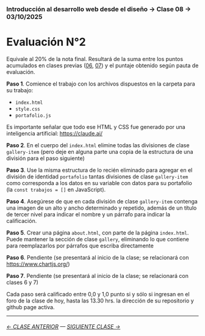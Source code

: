 ### Introducción al desarrollo web desde el diseño → Clase 08 → 03/10/2025

# Evaluación N°2

Equivale al 20% de la nota final. Resultará de la suma entre los puntos acumulados en clases previas ([06](https://github.com/profesorfaco/opr/tree/main/clase-06), [07](https://github.com/profesorfaco/opr/tree/main/clase-07)) y el puntaje obtenido según pauta de evaluación.

**Paso 1**. Comience el trabajo con los archivos dispuestos en la carpeta para su trabajo: 

- `index.html`
- `style.css`
- `portafolio.js`

Es importante señalar que todo ese HTML y CSS fue generado por una inteligencia artificial: https://claude.ai/

**Paso 2**. En el cuerpo del `index.html` elimine todas las divisiones de clase `gallery-item` (pero deje en alguna parte una copia de la estructura de una división para el paso siguiente)

**Paso 3**. Use la misma estructura de lo recién eliminado para agregar en el división de identidad `portafolio` tantas divisiones de clase `gallery-item` como corresponda a los datos en su variable con datos para su portafolio (la `const trabajos = []` en JavaScript).

**Paso 4**. Asegúrese de que en cada división de clase `gallery-item` contenga una imagen de un alto y ancho determinado y repetido, además de un título de tercer nivel para indicar el nombre y un párrafo para indicar la calificación.
 
**Paso 5**. Crear una página `about.html`, con parte de la página `index.html`. Puede mantener la sección de clase `gallery`, eliminando lo que contiene para reemplazarlos por párrafos que escriba directamente 

**Paso 6**. Pendiente (se presentará al inicio de la clase; se relacionará con https://www.chartjs.org/)

**Paso 7**. Pendiente (se presentará al inicio de la clase; se relacionará con clases 6 y 7)

Cada paso será calificado entre 0,0 y 1,0 punto si y sólo si ingresan en el foro de la clase de hoy, hasta las 13.30 hrs. la dirección de su repositorio y github page activa. 


- - - - - - - - - - - - -

###### [← CLASE ANTERIOR](https://github.com/profesorfaco/opr/tree/main/clase-07) — [SIGUIENTE CLASE →](https://github.com/profesorfaco/opr/tree/main/clase-09)

